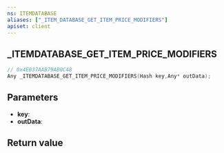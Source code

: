 ```yaml
---
ns: ITEMDATABASE
aliases: ["_ITEM_DATABASE_GET_ITEM_PRICE_MODIFIERS"]
apiset: client
---
```

## _ITEMDATABASE_GET_ITEM_PRICE_MODIFIERS

```c
// 0x4EB37AAB79AB0C48
Any _ITEMDATABASE_GET_ITEM_PRICE_MODIFIERS(Hash key,Any* outData);
```


## Parameters
* **key**:
* **outData**:

## Return value